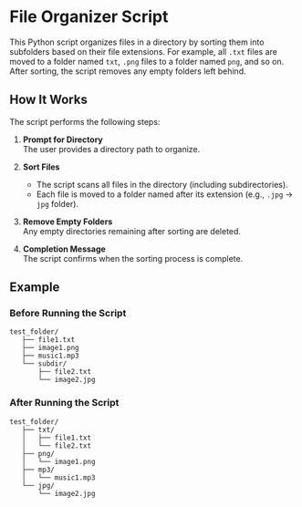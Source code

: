 # File Organizer Script

This Python script organizes files in a directory by sorting them into subfolders based on their file extensions. For example, all `.txt` files are moved to a folder named `txt`, `.png` files to a folder named `png`, and so on. After sorting, the script removes any empty folders left behind.

## How It Works

The script performs the following steps:

1. **Prompt for Directory**  
   The user provides a directory path to organize.

2. **Sort Files**  
   - The script scans all files in the directory (including subdirectories).  
   - Each file is moved to a folder named after its extension (e.g., `.jpg` → `jpg` folder).

3. **Remove Empty Folders**  
   Any empty directories remaining after sorting are deleted.

4. **Completion Message**  
   The script confirms when the sorting process is complete.

## Example

### Before Running the Script

```
test_folder/
   ├── file1.txt
   ├── image1.png
   ├── music1.mp3
   └── subdir/
       ├── file2.txt
       └── image2.jpg
```


### After Running the Script

```
test_folder/
   ├── txt/
   │   ├── file1.txt
   │   └── file2.txt
   ├── png/
   │   └── image1.png
   ├── mp3/
   │   └── music1.mp3
   └── jpg/
       └── image2.jpg
```